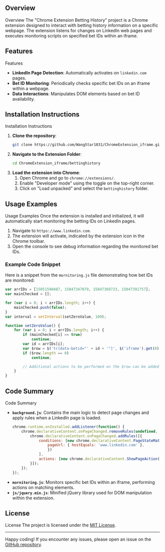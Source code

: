 ## Overview

Overview
The "Chrome Extension Betting History" project is a Chrome extension designed to interact with betting history information on a specific webpage. The extension listens for changes on LinkedIn web pages and executes monitoring scripts on specified bet IDs within an iframe.

##
## Features

Features
- **LinkedIn Page Detection**: Automatically activates on `linkedin.com` pages.
- **Bet ID Monitoring**: Periodically checks specific bet IDs on an iframe within a webpage.
- **Data Interactions**: Manipulates DOM elements based on bet ID availability.

##
## Installation Instructions

Installation Instructions
1. **Clone the repository**:
    ```sh
    git clone https://github.com/WangStar1031/ChromeExtension_iframe.git
    ```
2. **Navigate to the Extension Folder**:
    ```sh
    cd ChromeExtension_iframe/bettinghistory
    ```
3. **Load the extension into Chrome**:
    1. Open Chrome and go to `chrome://extensions/`.
    2. Enable "Developer mode" using the toggle on the top-right corner.
    3. Click on "Load unpacked" and select the `bettinghistory` folder.

##
## Usage Examples

Usage Examples
Once the extension is installed and initialized, it will automatically start monitoring the betting IDs on LinkedIn pages.

1. Navigate to `https://www.linkedin.com`.
2. The extension will activate, indicated by the extension icon in the Chrome toolbar.
3. Open the console to see debug information regarding the monitored bet IDs.

### Example Code Snippet
Here is a snippet from the `mornitoring.js` file demonstrating how bet IDs are monitored:
```javascript
var arrIDs = [15051590487, 15047347079, 15047369723, 15047391757];
var mainChecked = [];

for (var i = 0; i < arrIDs.length; i++) {
    mainChecked.push(false);
}
var interval = setInterval(setZeroValue, 100);

function setZeroValue() {
    for (var i = 0; i < arrIDs.length; i++) {
        if (mainChecked[i] == true)
            continue;
        var id = arrIDs[i];
        var $row = $('tr[data-betid="' + id + '"]', $('iframe').get(0).contentWindow.document);
        if ($row.length == 0)
            continue;

        // Additional actions to be performed on the $row can be added here.
    }
}
```

##
## Code Summary

Code Summary
- **`background.js`**: Contains the main logic to detect page changes and apply rules when a LinkedIn page is loaded.
    ```javascript
    chrome.runtime.onInstalled.addListener(function() {
        chrome.declarativeContent.onPageChanged.removeRules(undefined, function() {
            chrome.declarativeContent.onPageChanged.addRules([{
                conditions: [new chrome.declarativeContent.PageStateMatcher({
                    pageUrl: { hostEquals: 'www.linkedin.com' },
                    })
                ],
                actions: [new chrome.declarativeContent.ShowPageAction()]
            }]);
        });
    });
    ```
- **`mornitoring.js`**: Monitors specific bet IDs within an iframe, performing actions on matching elements.
- **`js/jquery.min.js`**: Minified jQuery library used for DOM manipulation within the extension.

##
## License

License
The project is licensed under the [MIT License](https://opensource.org/licenses/MIT).

---

Happy coding! If you encounter any issues, please open an issue on the [GitHub repository](https://github.com/WangStar1031/ChromeExtension_iframe/issues).